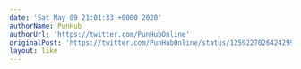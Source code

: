 ```yaml
---
date: 'Sat May 09 21:01:33 +0000 2020'
authorName: PunHub
authorUrl: 'https://twitter.com/PunHubOnline'
originalPost: 'https://twitter.com/PunHubOnline/status/1259227026424299520'
layout: like
---
```

